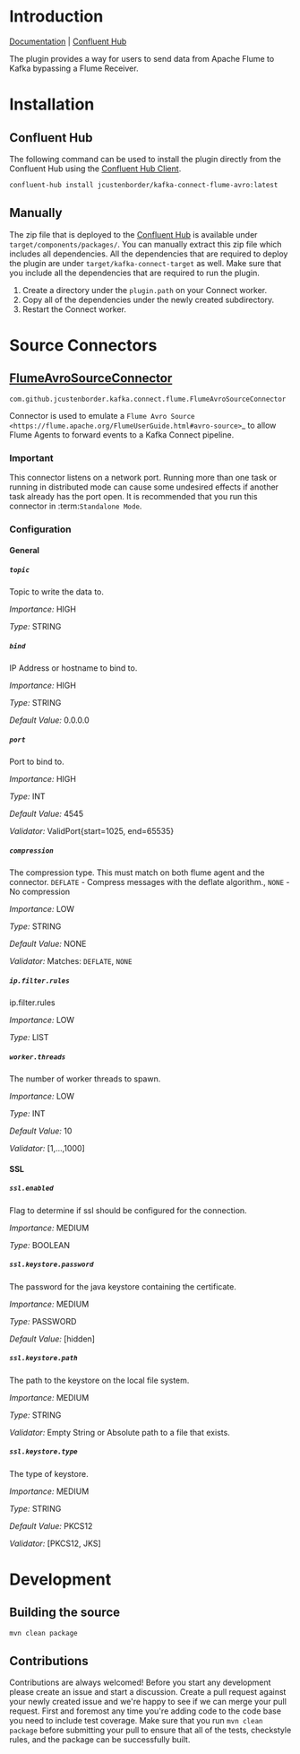 # Introduction
[Documentation](https://jcustenborder.github.io/kafka-connect-documentation/projects/kafka-connect-flume-avro) | [Confluent Hub](https://www.confluent.io/hub/jcustenborder/kafka-connect-flume-avro)

The plugin provides a way for users to send data from Apache Flume to Kafka bypassing a Flume Receiver.

# Installation

## Confluent Hub

The following command can be used to install the plugin directly from the Confluent Hub using the
[Confluent Hub Client](https://docs.confluent.io/current/connect/managing/confluent-hub/client.html).

```bash
confluent-hub install jcustenborder/kafka-connect-flume-avro:latest
```

## Manually

The zip file that is deployed to the [Confluent Hub](https://www.confluent.io/hub/jcustenborder/kafka-connect-flume-avro) is available under
`target/components/packages/`. You can manually extract this zip file which includes all dependencies. All the dependencies
that are required to deploy the plugin are under `target/kafka-connect-target` as well. Make sure that you include all the dependencies that are required
to run the plugin.

1. Create a directory under the `plugin.path` on your Connect worker.
2. Copy all of the dependencies under the newly created subdirectory.
3. Restart the Connect worker.


# Source Connectors
## [FlumeAvroSourceConnector](https://jcustenborder.github.io/kafka-connect-documentation/projects/kafka-connect-flume-avro/sources/FlumeAvroSourceConnector.html)

```
com.github.jcustenborder.kafka.connect.flume.FlumeAvroSourceConnector
```

Connector is used to emulate a `Flume Avro Source <https://flume.apache.org/FlumeUserGuide.html#avro-source>`_ to allow Flume Agents to forward events to a Kafka Connect pipeline.
### Important

This connector listens on a network port. Running more than one task or running in distributed mode can cause some undesired effects if another task already has the port open. It is recommended that you run this connector in :term:`Standalone Mode`.
### Configuration

#### General


##### `topic`

Topic to write the data to.

*Importance:* HIGH

*Type:* STRING



##### `bind`

IP Address or hostname to bind to.

*Importance:* HIGH

*Type:* STRING

*Default Value:* 0.0.0.0



##### `port`

Port to bind to.

*Importance:* HIGH

*Type:* INT

*Default Value:* 4545

*Validator:* ValidPort{start=1025, end=65535}



##### `compression`

The compression type. This must match on both flume agent and the connector. `DEFLATE` - Compress messages with the deflate algorithm., `NONE` - No compression

*Importance:* LOW

*Type:* STRING

*Default Value:* NONE

*Validator:* Matches: ``DEFLATE``, ``NONE``



##### `ip.filter.rules`

ip.filter.rules

*Importance:* LOW

*Type:* LIST



##### `worker.threads`

The number of worker threads to spawn.

*Importance:* LOW

*Type:* INT

*Default Value:* 10

*Validator:* [1,...,1000]


#### SSL


##### `ssl.enabled`

Flag to determine if ssl should be configured for the connection.

*Importance:* MEDIUM

*Type:* BOOLEAN



##### `ssl.keystore.password`

The password for the java keystore containing the certificate.

*Importance:* MEDIUM

*Type:* PASSWORD

*Default Value:* [hidden]



##### `ssl.keystore.path`

The path to the keystore on the local file system.

*Importance:* MEDIUM

*Type:* STRING

*Validator:* Empty String or Absolute path to a file that exists.



##### `ssl.keystore.type`

The type of keystore.

*Importance:* MEDIUM

*Type:* STRING

*Default Value:* PKCS12

*Validator:* [PKCS12, JKS]






# Development

## Building the source

```bash
mvn clean package
```

## Contributions

Contributions are always welcomed! Before you start any development please create an issue and
start a discussion. Create a pull request against your newly created issue and we're happy to see
if we can merge your pull request. First and foremost any time you're adding code to the code base
you need to include test coverage. Make sure that you run `mvn clean package` before submitting your
pull to ensure that all of the tests, checkstyle rules, and the package can be successfully built.